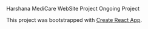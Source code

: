 Harshana MediCare WebSite Project Ongoing Project

This project was bootstrapped with [Create React App](https://github.com/facebook/create-react-app).

